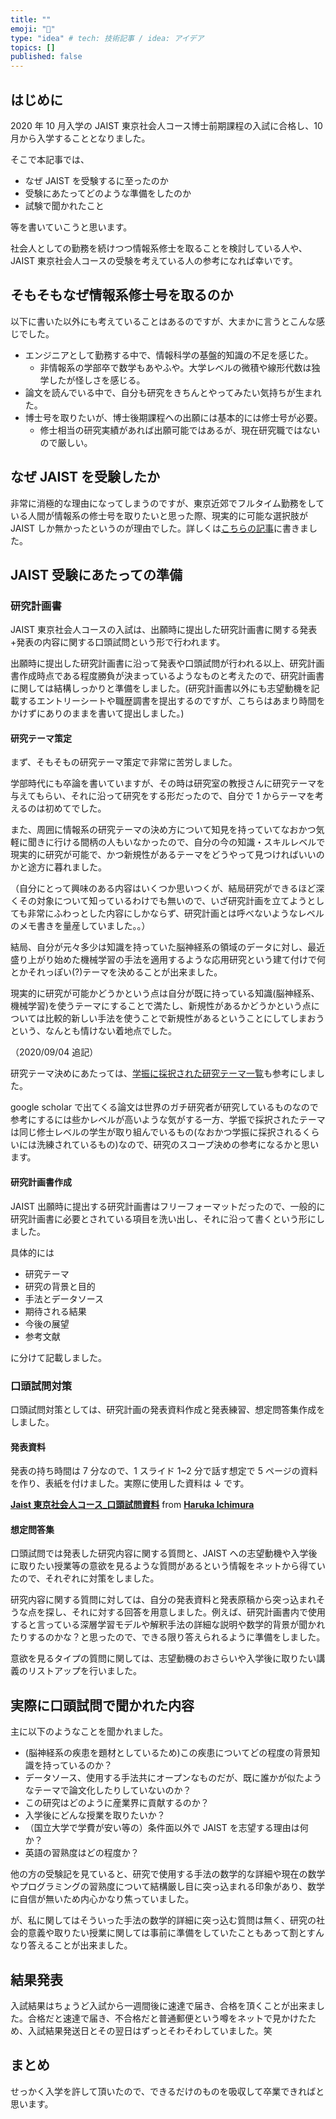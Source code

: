```yaml
---
title: ""
emoji: "🤖"
type: "idea" # tech: 技術記事 / idea: アイデア
topics: []
published: false
---
```


## はじめに

2020 年 10 月入学の JAIST 東京社会人コース博士前期課程の入試に合格し、10 月から入学することとなりました。

そこで本記事では、

- なぜ JAIST を受験するに至ったのか
- 受験にあたってどのような準備をしたのか
- 試験で聞かれたこと

等を書いていこうと思います。

社会人としての勤務を続けつつ情報系修士を取ることを検討している人や、JAIST 東京社会人コースの受験を考えている人の参考になれば幸いです。

## そもそもなぜ情報系修士号を取るのか

以下に書いた以外にも考えていることはあるのですが、大まかに言うとこんな感じでした。

- エンジニアとして勤務する中で、情報科学の基盤的知識の不足を感じた。
  - 非情報系の学部卒で数学もあやふや。大学レベルの微積や線形代数は独学したが怪しさを感じる。
- 論文を読んでいる中で、自分も研究をきちんとやってみたい気持ちが生まれた。
- 博士号を取りたいが、博士後期課程への出願には基本的には修士号が必要。
  - 修士相当の研究実績があれば出願可能ではあるが、現在研究職ではないので厳しい。

## なぜ JAIST を受験したか

非常に消極的な理由になってしまうのですが、東京近郊でフルタイム勤務をしている人間が情報系の修士号を取りたいと思った際、現実的に可能な選択肢が JAIST しか無かったというのが理由でした。詳しくは[こちらの記事](https://lonely-journalclub.com/others/working-master/)に書きました。

## JAIST 受験にあたっての準備

### 研究計画書

JAIST 東京社会人コースの入試は、出願時に提出した研究計画書に関する発表+発表の内容に関する口頭試問という形で行われます。

出願時に提出した研究計画書に沿って発表や口頭試問が行われる以上、研究計画書作成時点である程度勝負が決まっているようなものと考えたので、研究計画書に関しては結構しっかりと準備をしました。(研究計画書以外にも志望動機を記載するエントリーシートや職歴調書を提出するのですが、こちらはあまり時間をかけずにありのままを書いて提出しました。)

#### 研究テーマ策定

まず、そもそもの研究テーマ策定で非常に苦労しました。

学部時代にも卒論を書いていますが、その時は研究室の教授さんに研究テーマを与えてもらい、それに沿って研究をする形だったので、自分で 1 からテーマを考えるのは初めてでした。

また、周囲に情報系の研究テーマの決め方について知見を持っていてなおかつ気軽に聞きに行ける間柄の人もいなかったので、自分の今の知識・スキルレベルで現実的に研究が可能で、かつ新規性があるテーマをどうやって見つければいいのかと途方に暮れました。

（自分にとって興味のある内容はいくつか思いつくが、結局研究ができるほど深くその対象について知っているわけでも無いので、いざ研究計画を立てようとしても非常にふわっとした内容にしかならず、研究計画とは呼べないようなレベルのメモ書きを量産していました。。）

結局、自分が元々多少は知識を持っていた脳神経系の領域のデータに対し、最近盛り上がり始めた機械学習の手法を適用するような応用研究という建て付けで何とかそれっぽい(?)テーマを決めることが出来ました。

現実的に研究が可能かどうかという点は自分が既に持っている知識(脳神経系、機械学習)を使うテーマにすることで満たし、新規性があるかどうかという点については比較的新しい手法を使うことで新規性があるということにしてしまおうという、なんとも情けない着地点でした。

（2020/09/04 追記）

研究テーマ決めにあたっては、[学振に採択された研究テーマ一覧](https://www.jsps.go.jp/j-pd/pd_saiyoichiran.html)も参考にしました。

google scholar で出てくる論文は世界のガチ研究者が研究しているものなので参考にするには些かレベルが高いような気がする一方、学振で採択されたテーマは同じ修士レベルの学生が取り組んでいるもの(なおかつ学振に採択されるくらいには洗練されているもの)なので、研究のスコープ決めの参考になるかと思います。

#### 研究計画書作成

JAIST 出願時に提出する研究計画書はフリーフォーマットだったので、一般的に研究計画書に必要とされている項目を洗い出し、それに沿って書くという形にしました。

具体的には

- 研究テーマ
- 研究の背景と目的
- 手法とデータソース
- 期待される結果
- 今後の展望
- 参考文献

に分けて記載しました。

### 口頭試問対策

口頭試問対策としては、研究計画の発表資料作成と発表練習、想定問答集作成をしました。

#### 発表資料

発表の持ち時間は 7 分なので、1 スライド 1~2 分で話す想定で 5 ページの資料を作り、表紙を付けました。実際に使用した資料は ↓ です。

**[Jaist 東京社会人コース\_口頭試問資料](//www.slideshare.net/HarukaIchimura/jaist-238372767)** from **[Haruka Ichimura](https://www.slideshare.net/HarukaIchimura)**

#### 想定問答集

口頭試問では発表した研究内容に関する質問と、JAIST への志望動機や入学後に取りたい授業等の意欲を見るような質問があるという情報をネットから得ていたので、それぞれに対策をしました。

研究内容に関する質問に対しては、自分の発表資料と発表原稿から突っ込まれそうな点を探し、それに対する回答を用意しました。例えば、研究計画書内で使用すると言っている深層学習モデルや解釈手法の詳細な説明や数学的背景が聞かれたりするのかな？と思ったので、できる限り答えられるように準備をしました。

意欲を見るタイプの質問に関しては、志望動機のおさらいや入学後に取りたい講義のリストアップを行いました。

## 実際に口頭試問で聞かれた内容

主に以下のようなことを聞かれました。

- (脳神経系の疾患を題材としているため)この疾患についてどの程度の背景知識を持っているのか？
- データソース、使用する手法共にオープンなものだが、既に誰かが似たようなテーマで論文化したりしていないのか？
- この研究はどのように産業界に貢献するのか？
- 入学後にどんな授業を取りたいか？
- （国立大学で学費が安い等の）条件面以外で JAIST を志望する理由は何か？
- 英語の習熟度はどの程度か？

他の方の受験記を見ていると、研究で使用する手法の数学的な詳細や現在の数学やプログラミングの習熟度について結構厳し目に突っ込まれる印象があり、数学に自信が無いため内心かなり焦っていました。

が、私に関してはそういった手法の数学的詳細に突っ込む質問は無く、研究の社会的意義や取りたい授業に関しては事前に準備をしていたこともあって割とすんなり答えることが出来ました。

## 結果発表

入試結果はちょうど入試から一週間後に速達で届き、合格を頂くことが出来ました。合格だと速達で届き、不合格だと普通郵便という噂をネットで見かけたため、入試結果発送日とその翌日はずっとそわそわしていました。笑

## まとめ

せっかく入学を許して頂いたので、できるだけのものを吸収して卒業できればと思います。
